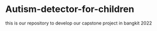 # Autism-detector-for-children
this is our repository to develop our capstone project in bangkit 2022
